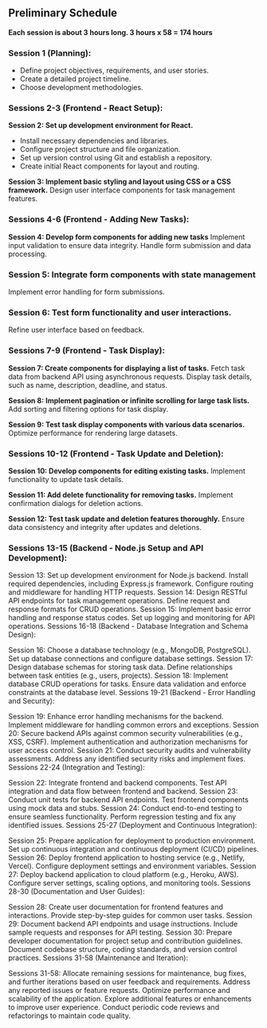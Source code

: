 ## Preliminary Schedule
**Each session is about 3 hours long. 3 hours x 58 = 174 hours**

### Session 1 (Planning):
- Define project objectives, requirements, and user stories.
- Create a detailed project timeline.
- Choose development methodologies.

### Sessions 2-3 (Frontend - React Setup):
**Session 2: Set up development environment for React.**
- Install necessary dependencies and libraries.
- Configure project structure and file organization.
- Set up version control using Git and establish a repository.
- Create initial React components for layout and routing.

**Session 3: Implement basic styling and layout using CSS or a CSS framework.**
Design user interface components for task management features.

### Sessions 4-6 (Frontend - Adding New Tasks):
**Session 4: Develop form components for adding new tasks**
Implement input validation to ensure data integrity.
Handle form submission and data processing.

### Session 5: Integrate form components with state management
Implement error handling for form submissions.

### Session 6: Test form functionality and user interactions.
Refine user interface based on feedback.

### Sessions 7-9 (Frontend - Task Display):
**Session 7: Create components for displaying a list of tasks.**
Fetch task data from backend API using asynchronous requests.
Display task details, such as name, description, deadline, and status.

**Session 8: Implement pagination or infinite scrolling for large task lists.**
Add sorting and filtering options for task display.

**Session 9: Test task display components with various data scenarios.**
Optimize performance for rendering large datasets.

### Sessions 10-12 (Frontend - Task Update and Deletion):
**Session 10: Develop components for editing existing tasks.**
Implement functionality to update task details.

**Session 11: Add delete functionality for removing tasks.**
Implement confirmation dialogs for deletion actions.

**Session 12: Test task update and deletion features thoroughly.**
Ensure data consistency and integrity after updates and deletions.

### Sessions 13-15 (Backend - Node.js Setup and API Development):
Session 13: Set up development environment for Node.js backend.
Install required dependencies, including Express.js framework.
Configure routing and middleware for handling HTTP requests.
Session 14: Design RESTful API endpoints for task management operations.
Define request and response formats for CRUD operations.
Session 15: Implement basic error handling and response status codes.
Set up logging and monitoring for API operations.
Sessions 16-18 (Backend - Database Integration and Schema Design):

Session 16: Choose a database technology (e.g., MongoDB, PostgreSQL).
Set up database connections and configure database settings.
Session 17: Design database schemas for storing task data.
Define relationships between task entities (e.g., users, projects).
Session 18: Implement database CRUD operations for tasks.
Ensure data validation and enforce constraints at the database level.
Sessions 19-21 (Backend - Error Handling and Security):

Session 19: Enhance error handling mechanisms for the backend.
Implement middleware for handling common errors and exceptions.
Session 20: Secure backend APIs against common security vulnerabilities (e.g., XSS, CSRF).
Implement authentication and authorization mechanisms for user access control.
Session 21: Conduct security audits and vulnerability assessments.
Address any identified security risks and implement fixes.
Sessions 22-24 (Integration and Testing):

Session 22: Integrate frontend and backend components.
Test API integration and data flow between frontend and backend.
Session 23: Conduct unit tests for backend API endpoints.
Test frontend components using mock data and stubs.
Session 24: Conduct end-to-end testing to ensure seamless functionality.
Perform regression testing and fix any identified issues.
Sessions 25-27 (Deployment and Continuous Integration):

Session 25: Prepare application for deployment to production environment.
Set up continuous integration and continuous deployment (CI/CD) pipelines.
Session 26: Deploy frontend application to hosting service (e.g., Netlify, Vercel).
Configure deployment settings and environment variables.
Session 27: Deploy backend application to cloud platform (e.g., Heroku, AWS).
Configure server settings, scaling options, and monitoring tools.
Sessions 28-30 (Documentation and User Guides):

Session 28: Create user documentation for frontend features and interactions.
Provide step-by-step guides for common user tasks.
Session 29: Document backend API endpoints and usage instructions.
Include sample requests and responses for API testing.
Session 30: Prepare developer documentation for project setup and contribution guidelines.
Document codebase structure, coding standards, and version control practices.
Sessions 31-58 (Maintenance and Iteration):

Sessions 31-58: Allocate remaining sessions for maintenance, bug fixes, and further iterations based on user feedback and requirements.
Address any reported issues or feature requests.
Optimize performance and scalability of the application.
Explore additional features or enhancements to improve user experience.
Conduct periodic code reviews and refactorings to maintain code quality.
